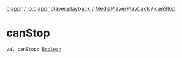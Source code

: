 [clappr](../../index.md) / [io.clappr.player.playback](../index.md) / [MediaPlayerPlayback](index.md) / [canStop](.)

# canStop

`val canStop: `[`Boolean`](https://kotlinlang.org/api/latest/jvm/stdlib/kotlin/-boolean/index.html)